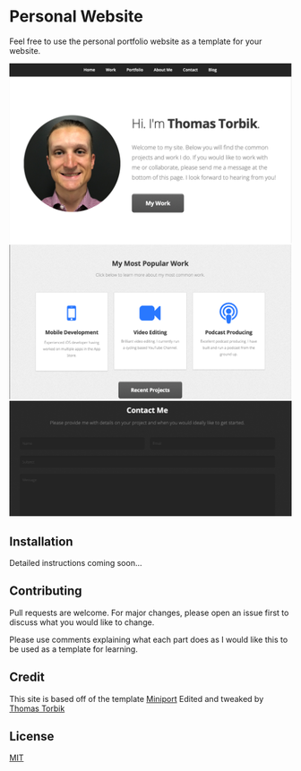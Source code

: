 # Personal Website

Feel free to use the personal portfolio website as a template for your website.

![alt text](WebsiteFiles/images/readmeImages/main.png)
![alt text](WebsiteFiles/images/readmeImages/work.png)
![alt text](WebsiteFiles/images/readmeImages/contact.png)

## Installation
Detailed instructions coming soon...


## Contributing
Pull requests are welcome. For major changes, please open an issue first to discuss what you would like to change.

Please use comments explaining what each part does as I would like this to be used as a template for learning.

## Credit
This site is based off of the template [Miniport](https://html5up.net/miniport)
Edited and tweaked by [Thomas Torbik](https://github.com/ttorbik)

## License
[MIT](https://choosealicense.com/licenses/mit/)